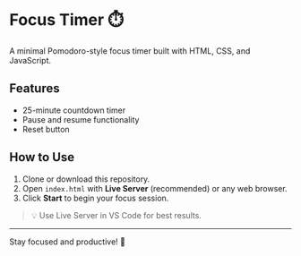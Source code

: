 # Focus Timer ⏱️

A minimal Pomodoro-style focus timer built with HTML, CSS, and JavaScript.

## Features
- 25-minute countdown timer
- Pause and resume functionality
- Reset button


## How to Use
1. Clone or download this repository.
2. Open `index.html` with **Live Server** (recommended) or any web browser.
3. Click **Start** to begin your focus session.

> 💡 Use Live Server in VS Code for best results.

---

Stay focused and productive! 🚀
